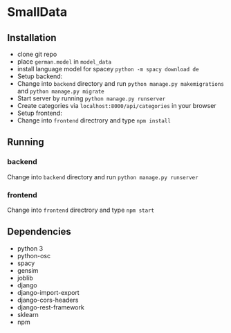 # SmallData

## Installation
 - clone git repo
 - place `german.model` in `model_data`
 - install language model for spacey `python -m spacy download de`
 - Setup backend:
  - Change into `backend` directory and run `python manage.py makemigrations` and `python manage.py migrate`
  - Start server by running `python manage.py runserver`
  - Create categories via `localhost:8000/api/categories` in your browser
 - Setup frontend:
  -  Change into `frontend` directrory and type `npm install`
 
 

## Running
### backend
 Change into `backend` directory and run `python manage.py runserver`
### frontend
 Change into `frontend` directrory and type `npm start`

## Dependencies
 - python 3
 - python-osc
 - spacy
 - gensim
 - joblib
 - django
 - django-import-export
 - django-cors-headers
 - django-rest-framework
 - sklearn
 - npm
